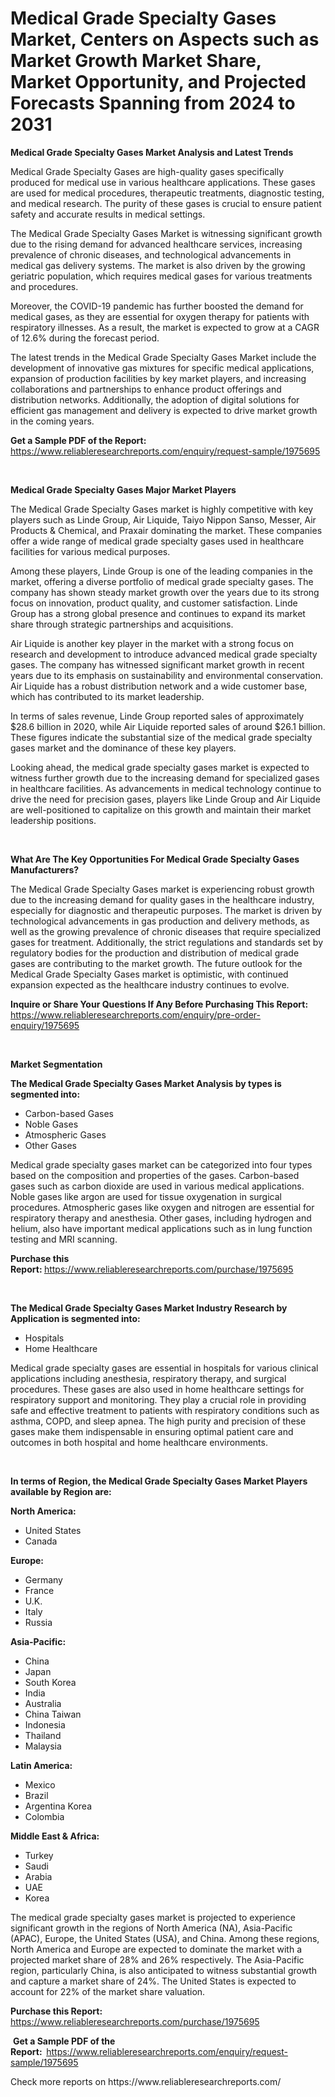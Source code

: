 <p><h1>Medical Grade Specialty Gases Market, Centers on Aspects such as Market Growth Market Share, Market Opportunity, and Projected Forecasts Spanning from 2024 to 2031</h1></p><p><strong>Medical Grade Specialty Gases Market Analysis and Latest Trends</strong></p>
<p><p>Medical Grade Specialty Gases are high-quality gases specifically produced for medical use in various healthcare applications. These gases are used for medical procedures, therapeutic treatments, diagnostic testing, and medical research. The purity of these gases is crucial to ensure patient safety and accurate results in medical settings.</p><p>The Medical Grade Specialty Gases Market is witnessing significant growth due to the rising demand for advanced healthcare services, increasing prevalence of chronic diseases, and technological advancements in medical gas delivery systems. The market is also driven by the growing geriatric population, which requires medical gases for various treatments and procedures.</p><p>Moreover, the COVID-19 pandemic has further boosted the demand for medical gases, as they are essential for oxygen therapy for patients with respiratory illnesses. As a result, the market is expected to grow at a CAGR of 12.6% during the forecast period.</p><p>The latest trends in the Medical Grade Specialty Gases Market include the development of innovative gas mixtures for specific medical applications, expansion of production facilities by key market players, and increasing collaborations and partnerships to enhance product offerings and distribution networks. Additionally, the adoption of digital solutions for efficient gas management and delivery is expected to drive market growth in the coming years.</p></p>
<p><strong>Get a Sample PDF of the Report:&nbsp;</strong> <a href="https://www.reliableresearchreports.com/enquiry/request-sample/1975695">https://www.reliableresearchreports.com/enquiry/request-sample/1975695</a></p>
<p>&nbsp;</p>
<p><strong>Medical Grade Specialty Gases Major Market Players</strong></p>
<p><p>The Medical Grade Specialty Gases market is highly competitive with key players such as Linde Group, Air Liquide, Taiyo Nippon Sanso, Messer, Air Products & Chemical, and Praxair dominating the market. These companies offer a wide range of medical grade specialty gases used in healthcare facilities for various medical purposes.</p><p>Among these players, Linde Group is one of the leading companies in the market, offering a diverse portfolio of medical grade specialty gases. The company has shown steady market growth over the years due to its strong focus on innovation, product quality, and customer satisfaction. Linde Group has a strong global presence and continues to expand its market share through strategic partnerships and acquisitions.</p><p>Air Liquide is another key player in the market with a strong focus on research and development to introduce advanced medical grade specialty gases. The company has witnessed significant market growth in recent years due to its emphasis on sustainability and environmental conservation. Air Liquide has a robust distribution network and a wide customer base, which has contributed to its market leadership.</p><p>In terms of sales revenue, Linde Group reported sales of approximately $28.6 billion in 2020, while Air Liquide reported sales of around $26.1 billion. These figures indicate the substantial size of the medical grade specialty gases market and the dominance of these key players.</p><p>Looking ahead, the medical grade specialty gases market is expected to witness further growth due to the increasing demand for specialized gases in healthcare facilities. As advancements in medical technology continue to drive the need for precision gases, players like Linde Group and Air Liquide are well-positioned to capitalize on this growth and maintain their market leadership positions.</p></p>
<p>&nbsp;</p>
<p><strong>What Are The Key Opportunities For Medical Grade Specialty Gases Manufacturers?</strong></p>
<p><p>The Medical Grade Specialty Gases market is experiencing robust growth due to the increasing demand for quality gases in the healthcare industry, especially for diagnostic and therapeutic purposes. The market is driven by technological advancements in gas production and delivery methods, as well as the growing prevalence of chronic diseases that require specialized gases for treatment. Additionally, the strict regulations and standards set by regulatory bodies for the production and distribution of medical grade gases are contributing to the market growth. The future outlook for the Medical Grade Specialty Gases market is optimistic, with continued expansion expected as the healthcare industry continues to evolve.</p></p>
<p><strong>Inquire or Share Your Questions If Any Before Purchasing This Report:</strong> <a href="https://www.reliableresearchreports.com/enquiry/pre-order-enquiry/1975695">https://www.reliableresearchreports.com/enquiry/pre-order-enquiry/1975695</a></p>
<p>&nbsp;</p>
<p><strong>Market Segmentation</strong></p>
<p><strong>The Medical Grade Specialty Gases Market Analysis by types is segmented into:</strong></p>
<p><ul><li>Carbon-based Gases</li><li>Noble Gases</li><li>Atmospheric Gases</li><li>Other Gases</li></ul></p>
<p><p>Medical grade specialty gases market can be categorized into four types based on the composition and properties of the gases. Carbon-based gases such as carbon dioxide are used in various medical applications. Noble gases like argon are used for tissue oxygenation in surgical procedures. Atmospheric gases like oxygen and nitrogen are essential for respiratory therapy and anesthesia. Other gases, including hydrogen and helium, also have important medical applications such as in lung function testing and MRI scanning.</p></p>
<p><strong>Purchase this Report:&nbsp;</strong><a href="https://www.reliableresearchreports.com/purchase/1975695">https://www.reliableresearchreports.com/purchase/1975695</a></p>
<p>&nbsp;</p>
<p><strong>The Medical Grade Specialty Gases Market Industry Research by Application is segmented into:</strong></p>
<p><ul><li>Hospitals</li><li>Home Healthcare</li></ul></p>
<p><p>Medical grade specialty gases are essential in hospitals for various clinical applications including anesthesia, respiratory therapy, and surgical procedures. These gases are also used in home healthcare settings for respiratory support and monitoring. They play a crucial role in providing safe and effective treatment to patients with respiratory conditions such as asthma, COPD, and sleep apnea. The high purity and precision of these gases make them indispensable in ensuring optimal patient care and outcomes in both hospital and home healthcare environments.</p></p>
<p>&nbsp;</p>
<p><strong>In terms of Region, the Medical Grade Specialty Gases Market Players available by Region are:</strong></p>
<p>
    <p> <strong> North America: </strong>
        <ul>
            <li>United States</li>
            <li>Canada</li>
        </ul>
        </p> 
    <p> <strong> Europe: </strong>
        <ul>
            <li>Germany</li>
            <li>France</li>
            <li>U.K.</li>
            <li>Italy</li>
            <li>Russia</li>
        </ul>
        </p> 
    <p> <strong> Asia-Pacific: </strong>
        <ul>
            <li>China</li>
            <li>Japan</li>
            <li>South Korea</li>
            <li>India</li>
            <li>Australia</li>
            <li>China Taiwan</li>
            <li>Indonesia</li>
            <li>Thailand</li>
            <li>Malaysia</li>
        </ul>
        </p> 
    <p> <strong> Latin America: </strong>
        <ul>
            <li>Mexico</li>
            <li>Brazil</li>
            <li>Argentina Korea</li>
            <li>Colombia</li>
        </ul>
        </p> 
    <p> <strong> Middle East & Africa: </strong>
        <ul>
            <li>Turkey</li>
            <li>Saudi</li>
            <li>Arabia</li>
            <li>UAE</li>
            <li>Korea</li>
        </ul>
    </p>
    </p>
<p><p>The medical grade specialty gases market is projected to experience significant growth in the regions of North America (NA), Asia-Pacific (APAC), Europe, the United States (USA), and China. Among these regions, North America and Europe are expected to dominate the market with a projected market share of 28% and 26% respectively. The Asia-Pacific region, particularly China, is also anticipated to witness substantial growth and capture a market share of 24%. The United States is expected to account for 22% of the market share valuation.</p></p>
<p><strong>Purchase this Report: </strong><a href="https://www.reliableresearchreports.com/purchase/1975695">https://www.reliableresearchreports.com/purchase/1975695</a></p>
<p>&nbsp;<strong>Get a Sample PDF of the Report:&nbsp;&nbsp;</strong><a href="https://www.reliableresearchreports.com/enquiry/request-sample/1975695">https://www.reliableresearchreports.com/enquiry/request-sample/1975695</a></p>
<p><strong></strong></p>
<p>Check more reports on https://www.reliableresearchreports.com/</p>